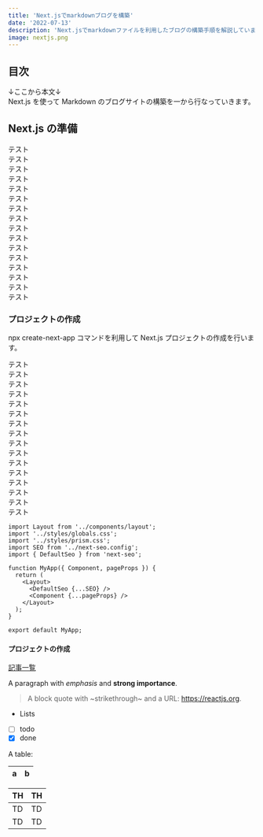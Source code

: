```yaml
---
title: 'Next.jsでmarkdownブログを構築'
date: '2022-07-13'
description: 'Next.jsでmarkdownファイルを利用したブログの構築手順を解説しています。'
image: nextjs.png
---
```


## 目次
↓ここから本文↓  
Next.js を使って Markdown のブログサイトの構築を一から行なっていきます。

## Next.js の準備

テスト  
テスト  
テスト  
テスト  
テスト  
テスト  
テスト  
テスト  
テスト  
テスト  
テスト  
テスト  
テスト  
テスト  
テスト  
テスト  

### プロジェクトの作成

npx create-next-app コマンドを利用して Next.js プロジェクトの作成を行います。

テスト  
テスト  
テスト  
テスト  
テスト  
テスト  
テスト  
テスト  
テスト  
テスト  
テスト  
テスト  
テスト  
テスト  
テスト  
テスト  

```js[class="line-numbers"]
import Layout from '../components/layout';
import '../styles/globals.css';
import '../styles/prism.css';
import SEO from '../next-seo.config';
import { DefaultSeo } from 'next-seo';

function MyApp({ Component, pageProps }) {
  return (
    <Layout>
      <DefaultSeo {...SEO} />
      <Component {...pageProps} />
    </Layout>
  );
}

export default MyApp;
```

#### プロジェクトの作成

[記事一覧](/)

A paragraph with *emphasis* and **strong importance**.

> A block quote with ~strikethrough~ and a URL: https://reactjs.org.

* Lists
* [ ] todo
* [x] done

A table:

| a | b |
| - | - |

|  TH  |  TH  |
| ---- | ---- |
|  TD  |  TD  |
|  TD  |  TD  |